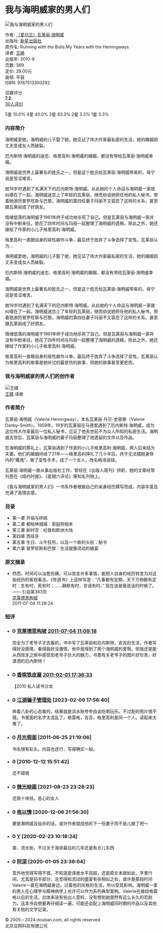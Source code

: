 # 我与海明威家的男人们

![我与海明威家的男人们](https://img1.doubanio.com/view/subject/s/public/s4504868.jpg)

作者: [（爱尔兰）瓦莱丽·海明威](/search/%E7%93%A6%E8%8E%B1%E4%B8%BD%C2%B7%E6%B5%B7%E6%98%8E%E5%A8%81)  
出版社: [新星出版社](https://book.douban.com/press/2643)  
原作名: Running with the Bulls:My Years with the Hemingways  
译者: [王婧](https://book.douban.com/author/250198/)  
出版年: 2010-9  
页数: 369  
定价: 28.00元  
装帧: 平装  
ISBN: 9787513300292  

豆瓣评分  
**7.2**  
[30人评价](comments)

5星 10.0% 4星 40.0% 3星 43.3% 2星 3.3% 1星 3.3%  

### 内容简介

海明威爱她，海明威的儿子娶了她，她见证了伟大作家最私密的生活，她的婚姻因丈夫变成女人而破裂。

厄内斯特·海明威的迷恋、格里高利·海明威的婚姻，都没有带给瓦莱丽·海明威幸福。

海明威是世界上最著名的姓氏之一，但是这个姓氏给瓦莱丽·海明威带来的，毋宁说是苦涩难言。

她19岁时遇到了名满天下的厄内斯特·海明威。从此她的个人命运与海明威一家就纠缠在了一起。海明威迷恋上了年轻的瓦莱丽，继而劝说她担任他的私人秘书，带着她游历普罗旺斯与巴黎。海明威的第四任妻子玛丽不又容忍了这样的关系，甚至跟瓦莱丽成了好朋友。

情绪低落的海明威于1961年终于成功地杀死了自己。但是瓦莱丽与海明威一家并没有中断来往。她花了四年时间与玛丽一起整理了海明威的遗稿，除此之外，她还嫁给了作家的小儿子格里高利·海明威。

格里高利一直跟自身的易性癖作斗争，最后终于放弃了斗争选择了变性。瓦莱丽认为...

海明威爱她，海明威的儿子娶了她，她见证了伟大作家最私密的生活，她的婚姻因丈夫变成女人而破裂。

厄内斯特·海明威的迷恋、格里高利·海明威的婚姻，都没有带给瓦莱丽·海明威幸福。

海明威是世界上最著名的姓氏之一，但是这个姓氏给瓦莱丽·海明威带来的，毋宁说是苦涩难言。

她19岁时遇到了名满天下的厄内斯特·海明威。从此她的个人命运与海明威一家就纠缠在了一起。海明威迷恋上了年轻的瓦莱丽，继而劝说她担任他的私人秘书，带着她游历普罗旺斯与巴黎。海明威的第四任妻子玛丽不又容忍了这样的关系，甚至跟瓦莱丽成了好朋友。

情绪低落的海明威于1961年终于成功地杀死了自己。但是瓦莱丽与海明威一家并没有中断来往。她花了四年时间与玛丽一起整理了海明威的遗稿，除此之外，她还嫁给了作家的小儿子格里高利·海明威。

格里高利一直跟自身的易性癖作斗争，最后终于放弃了斗争选择了变性。瓦莱丽认为格里高利的故事是她听过的最悲伤的故事，但她的故事甚至更悲伤。

### 我与海明威家的男人们的创作者

![王婧](https://img1.doubanio.com/f/vendors/8dd0c794499fe925ae2ae89ee30cd225750457b4/pics/personage-default-medium.png)  
[王婧](https://book.douban.com/author/250198/ "王婧") 译者  

### 作者简介

瓦莱丽·海明威（Valerie Hemingway），本名瓦莱丽·丹贝-史密斯（Valerie Danby-Smith）。1959年，19岁的瓦莱丽在马德里遇到了厄内斯特·海明威，成为这位伟大作家最后一位私人秘书，见证了他去世前不为众人所知的私密生活。海明威去世后，瓦莱丽与海明威的妻子玛丽整理了他遗留的文件以及作品。

在海明威的葬礼上，瓦莱丽遇到了作家的小儿子格里高利·海明威，两人后来结为夫妻。他们的婚姻持续了21年——格里高利挣扎了几十年后，终于无法摆脱身体内的“魔鬼”，做了变性手术，成了一个女人，改名格洛丽娅。

瓦莱丽·海明威一直从事出版社工作，曾经在《出版人周刊》供职，她的文章经常刊登在《纽约时报》、《星期六评论》等知名刊物上。

《我与海明威家的男人们》一书系作者根据自己的亲身经历撰写而成，内容丰富且充满了真情实感。

### 目录

- 第一章 开端与终结
- 第二章 都柏林城镇：家庭照相本
- 第三章 新时空：伦敦和欧洲大陆
- 第四章 西班牙
- 第五章 生日、斗牛狂热，以及一个新的头衔：秘书
- 第六章 普罗旺斯和巴黎：生活就像流动的飨宴

### 原文摘录 

- 然而，时间可以治愈伤痛，可以改变许多事情，能把人自身的经历转变为对这些经历的客观看法。《传道书》上这样写道：“凡事都有定期，天下万物都有定时：生有时，死有时；……静默有时，言语有时。” 现在该是我说话的时候了。  
  —— 引自第363页  
  [克莱德思构坡](https://www.douban.com/people/Kaleidoscope9/)  
  2011-07-04 11:28:24

### 短评

- ### 0 [克莱德思构坡](https://www.douban.com/people/Kaleidoscope9/) [2011-07-04 11:09:18](/comment/410231488)  
  完全为了老爷子才去看的，书中写了瓦莱丽和厄内斯特，吉吉的生活，作者写得好没感情，看得我好没激情，他毕竟得到了两个海明威的爱啊。但我还是能从西班牙之旅中感受到老爷子巨大的魅力，书里有关老爷子的图片好珍贵，好潇洒的厄内斯特！

- ### 0 [香槟铁皮屋](https://www.douban.com/people/mysteries.../) [2011-02-01 17:36:33](/comment/348232049)  
  【2010 私人读书沙龙

- ### 0 [江湖骗子管理处](https://www.douban.com/people/50726776/) [2023-02-09 17:58:40]  
  奔着八卦的心态看的。结果就是流水账夸夸自谈吃喝玩乐。不过配的照片很不错。书里面的名字太混乱了。格雷格，吉吉，格里高利是同一个人。读起来太难了。

- ### 0 [月光假面](https://www.douban.com/people/ygjm/) [2011-06-25 21:19:06]  
  书名很有彩头，内容也还行，写得确实一般。

- ### 0 [2010-12-12 15:51:42]  
  还不错哦

- ### 0 [微光映画](https://www.douban.com/people/197319967/) [2021-08-23 23:28:23]  
  还我十块钱，恶心的女人

- ### 0 [栋以情](https://www.douban.com/people/205118712/) [2020-12-06 21:56:30]  
  要是海明威没自杀的话，或许作者就成他的下一任妻子而不是儿媳了吧～

- ### 0 [Y](https://www.douban.com/people/GenerationY/) [2020-02-23 10:18:24]  
  害，流水账，不过关于海哥最后的几年还是有点儿东西

- ### 0 [阿深](https://www.douban.com/people/49177191/) [2020-01-05 23:39:04]  
  意外地觉得写得不错。不知道是译者水平高超，还是原文本就如此，字里行间，尤其是前半部分，总觉得和流动的盛宴有些相似之处，或许是那段时间Valerie一直在海明威身边，过着他的风格的生活，所以受其影响。海明威一家的男人在心理学与精神病学上也许可以作为系列典型案例。Valerie在嫁给格雷格以后的生活，总体来说有些出人意料，没有想到她居然有这么长久的忍耐力。这本书会想要再仔细读一遍，可能还会配上海明威同时期的作品以及其他有关他的文字记录。

© 2005－2024 douban.com, all rights reserved  
北京豆网科技有限公司 
<!-- tcd_original_link https://book.douban.com/subject/5291194// -->
